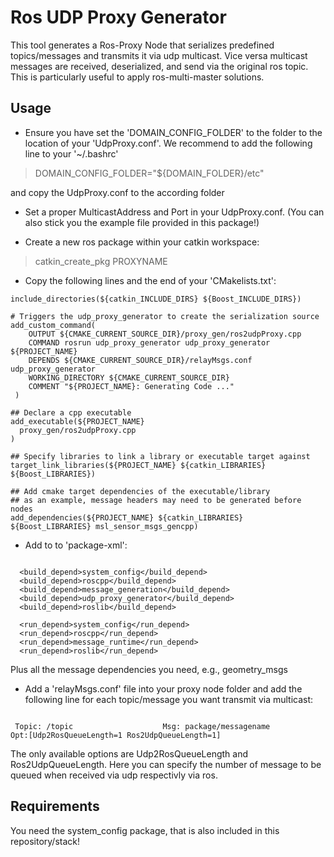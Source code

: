 # Ros UDP Proxy Generator #

This tool generates a Ros-Proxy Node that serializes predefined topics/messages and transmits it via udp multicast. Vice versa multicast messages are received, deserialized, and send via the original ros topic.
This is particularly useful to apply ros-multi-master solutions.

## Usage ##

* Ensure you have set the 'DOMAIN_CONFIG_FOLDER' to the folder to the location of your 'UdpProxy.conf'. We recommend to add the following line to your '~/.bashrc'
> DOMAIN_CONFIG_FOLDER="${DOMAIN_FOLDER}/etc"

and copy the UdpProxy.conf to the according folder

* Set a proper MulticastAddress and Port in your UdpProxy.conf. (You can also stick you the example file provided in this package!)

* Create a new ros package within your catkin workspace:
> catkin_create_pkg PROXYNAME

* Copy the following lines and the end of your 'CMakelists.txt':
```
include_directories(${catkin_INCLUDE_DIRS} ${Boost_INCLUDE_DIRS})

# Triggers the udp_proxy_generator to create the serialization source
add_custom_command(
    OUTPUT ${CMAKE_CURRENT_SOURCE_DIR}/proxy_gen/ros2udpProxy.cpp
    COMMAND rosrun udp_proxy_generator udp_proxy_generator ${PROJECT_NAME}
    DEPENDS ${CMAKE_CURRENT_SOURCE_DIR}/relayMsgs.conf udp_proxy_generator
    WORKING_DIRECTORY ${CMAKE_CURRENT_SOURCE_DIR}
    COMMENT "${PROJECT_NAME}: Generating Code ..."
 )

## Declare a cpp executable
add_executable(${PROJECT_NAME}
  proxy_gen/ros2udpProxy.cpp
)

## Specify libraries to link a library or executable target against
target_link_libraries(${PROJECT_NAME} ${catkin_LIBRARIES} ${Boost_LIBRARIES})

## Add cmake target dependencies of the executable/library
## as an example, message headers may need to be generated before nodes
add_dependencies(${PROJECT_NAME} ${catkin_LIBRARIES} ${Boost_LIBRARIES} msl_sensor_msgs_gencpp)
```

* Add to to 'package-xml':
<pre><code>
  &#60;build_depend&#62;system_config&#60;/build_depend&#62;
  &#60;build_depend&#62;roscpp&#60;/build_depend&#62;
  &#60;build_depend&#62;message_generation&#60;/build_depend&#62;
  &#60;build_depend&#62;udp_proxy_generator&#60;/build_depend&#62;
  &#60;build_depend&#62;roslib&#60;/build_depend&#62;

  &#60;run_depend&#62;system_config&#60;/run_depend&#62;
  &#60;run_depend&#62;roscpp&#60;/run_depend&#62;
  &#60;run_depend&#62;message_runtime&#60;/run_depend&#62;
  &#60;run_depend&#62;roslib&#60;/run_depend&#62;
</code></pre>

Plus all the message dependencies you need, e.g., geometry_msgs

* Add a 'relayMsgs.conf' file into your proxy node folder and add the following line for each topic/message you want transmit via multicast:
<pre><code>
 Topic: /topic                    Msg: package/messagename                     Opt:[Udp2RosQueueLength=1 Ros2UdpQueueLength=1]
</code></pre>
The only available options are Udp2RosQueueLength and Ros2UdpQueueLength. Here you can specify the number of message to be queued when received via udp respectivly via ros.


## Requirements ##

You need the system_config package, that is also included in this repository/stack!

